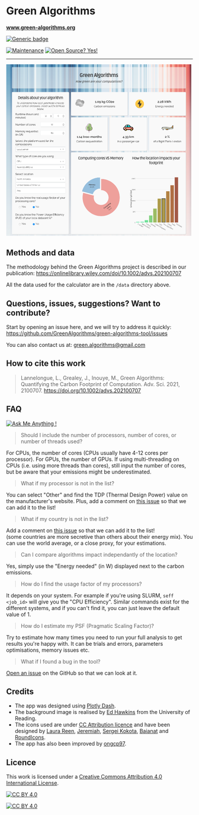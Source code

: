 # Green Algorithms 
**www.green-algorithms.org**

[![Generic badge](https://img.shields.io/badge/Version-v2.1-blue.svg)](https://shields.io/)
  
[![Maintenance](https://img.shields.io/badge/Maintained%3F-yes-green.svg)](https://GitHub.com/Naereen/StrapDown.js/graphs/commit-activity)
[![Open Source? Yes!](https://badgen.net/badge/Open%20Source%20%3F/Yes%21/purple?icon=github)](https://github.com/Naereen/badges/)

---

<img src="assets/images/screenshot_app.png" width="500">


## Methods and data

The methodology behind the Green Algorithms project is described in our publication:
https://onlinelibrary.wiley.com/doi/10.1002/advs.202100707

All the data used for the calculator are in the `/data` directory above. 

## Questions, issues, suggestions? Want to contribute?

Start by opening an issue here, and we will try to address it quickly:
https://github.com/GreenAlgorithms/green-algorithms-tool/issues

You can also contact us at: green.algorithms@gmail.com

## How to cite this work
> Lannelongue, L., Grealey, J., Inouye, M., 
> Green Algorithms: Quantifying the Carbon Footprint of Computation. 
> Adv. Sci. 2021, 2100707. https://doi.org/10.1002/advs.202100707

## FAQ
[![Ask Me Anything !](https://img.shields.io/badge/Ask%20me-anything-1abc9c.svg)](https://GitHub.com/Naereen/ama)


> Should I include the number of processors, number of cores, or number of threads used?

For CPUs, the number of cores (CPUs usually have 4-12 cores per processor). For GPUs, the number of GPUs. 
If using multi-threading on CPUs (i.e. using more threads than cores), still input the number of cores, 
but be aware that your emissions might be underestimated. 

> What if my processor is not in the list? 

You can select "Other" and find the TDP (Thermal Design Power) value on the manufacturer's website. 
Plus, add a comment on [this issue](https://github.com/GreenAlgorithms/green-algorithms-tool/issues/1) so that we can add it to the list! 

> What if my country is not in the list? 

Add a comment on [this issue](https://github.com/GreenAlgorithms/green-algorithms-tool/issues/2) so that we can add it to the list!  
(some countries are more secretive than others about their energy mix). 
You can use the world average, or a close proxy, for your estimations.

> Can I compare algorithms impact independantly of the location?

Yes, simply use the "Energy needed" (in W) displayed next to the carbon emissions. 

> How do I find the usage factor of my processors?

It depends on your system. For example if you're using SLURM, `seff <job_id>` will give you the "CPU Efficiency". 
Similar commands exist for the different systems, and if you can't find it, you can just leave the default value of 1. 

> How do I estimate my PSF (Pragmatic Scaling Factor)?

Try to estimate how many times you need to run your full analysis to get results you're happy with. 
It can be trials and errors, parameters optimisations, memory issues etc. 

> What if I found a bug in the tool?

[Open an issue](https://github.com/GreenAlgorithms/green-algorithms-tool/issues) on the GitHub so that we can look at it. 

## Credits 

- The app was designed using [Plotly Dash](https://plot.ly/dash/).
- The background image is realised by [Ed Hawkins](https://showyourstripes.info) from the University of Reading.
- The icons used are under [CC Attribution licence](https://creativecommons.org/licenses/by/4.0/) 
and have been designed by 
[Laura Reen](https://icon-icons.com/icon/weather-co2-pollution/90772),
[Jeremiah](https://icon-icons.com/icon/preferences-system-power-energy/103835),
[Sergei Kokota](https://icon-icons.com/icon/tree-greenery-nature/53329),
[Baianat](https://icon-icons.com/icon/car/61086) and
[RoundIcons](https://icon-icons.com/icon/plane-airplane/89770).
- The app has also been improved by [ongcp97](https://www.fiverr.com/ongcp97).

## Licence

This work is licensed under a
[Creative Commons Attribution 4.0 International License][cc-by].

[![CC BY 4.0][cc-by-shield]][cc-by]

[![CC BY 4.0][cc-by-image]][cc-by]

[cc-by]: http://creativecommons.org/licenses/by/4.0/
[cc-by-image]: https://i.creativecommons.org/l/by/4.0/88x31.png
[cc-by-shield]: https://img.shields.io/badge/License-CC%20BY%204.0-lightgrey.svg

